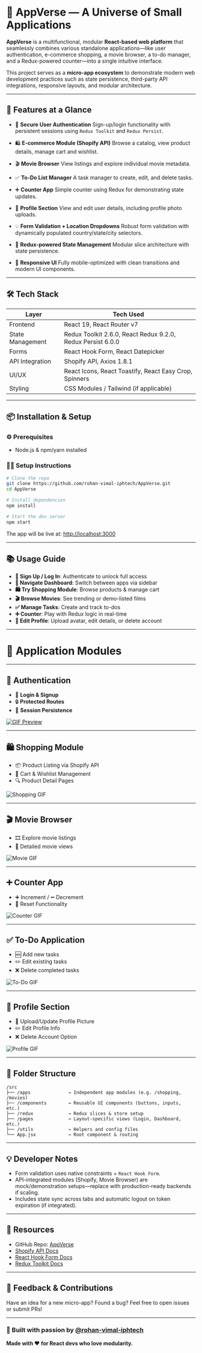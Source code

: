 

# 🚀 **AppVerse — A Universe of Small Applications**

**AppVerse** is a multifunctional, modular **React-based web platform** that seamlessly combines various standalone applications—like user authentication, e-commerce shopping, a movie browser, a to-do manager, and a Redux-powered counter—into a single intuitive interface.

This project serves as a **micro-app ecosystem** to demonstrate modern web development practices such as state persistence, third-party API integrations, responsive layouts, and modular architecture.

---

## 🌟 Features at a Glance

* 🔐 **Secure User Authentication**
  Sign-up/login functionality with persistent sessions using `Redux Toolkit` and `Redux Persist`.

* 🛍️ **E-commerce Module (Shopify API)**
  Browse a catalog, view product details, manage cart and wishlist.

* 🎬 **Movie Browser**
  View listings and explore individual movie metadata.

* ✅ **To-Do List Manager**
  A task manager to create, edit, and delete tasks.

* ➕ **Counter App**
  Simple counter using Redux for demonstrating state updates.

* 👤 **Profile Section**
  View and edit user details, including profile photo uploads.

* 💡 **Form Validation + Location Dropdowns**
  Robust form validation with dynamically populated country/state/city selectors.

* 🧠 **Redux-powered State Management**
  Modular slice architecture with state persistence.

* 📱 **Responsive UI**
  Fully mobile-optimized with clean transitions and modern UI components.

---

## 🛠️ Tech Stack

| Layer            | Tech Used                                                   |
| ---------------- | ----------------------------------------------------------- |
| Frontend         | React 19, React Router v7                                   |
| State Management | Redux Toolkit 2.6.0, React Redux 9.2.0, Redux Persist 6.0.0 |
| Forms            | React Hook Form, React Datepicker                           |
| API Integration  | Shopify API, Axios 1.8.1                                    |
| UI/UX            | React Icons, React Toastify, React Easy Crop, Spinners      |
| Styling          | CSS Modules / Tailwind (if applicable)                      |

---

## 📦 Installation & Setup

### ⚙️ Prerequisites

* Node.js & npm/yarn installed

### 🧑‍💻 Setup Instructions

```bash
# Clone the repo
git clone https://github.com/rohan-vimal-iphtech/AppVerse.git
cd AppVerse

# Install dependencies
npm install

# Start the dev server
npm start
```

The app will be live at: [http://localhost:3000](http://localhost:3000)

---

## 📚 Usage Guide

* **📝 Sign Up / Log In**: Authenticate to unlock full access
* **🧭 Navigate Dashboard**: Switch between apps via sidebar
* **🛍️ Try Shopping Module**: Browse products & manage cart
* **🎬 Browse Movies**: See trending or demo-listed films
* **✅ Manage Tasks**: Create and track to-dos
* **➕ Counter**: Play with Redux logic in real-time
* **👤 Edit Profile**: Upload avatar, edit details, or delete account

---

# 🧩 Application Modules

---

## 🔐 Authentication

* 🔑 **Login & Signup**
* 🔒 **Protected Routes**
* 🧠 **Session Persistence**

[![GIF Preview](https://i.imgflip.com/9pp09b.gif)](https://imgflip.com/gif/9pp09b)

---

## 🛍️ Shopping Module

* 📦 Product Listing via Shopify API
* 🛒 Cart & Wishlist Management
* 🔍 Product Detail Pages

![Shopping GIF](https://i.imgflip.com/9wevca.gif)

---

## 🎬 Movie Browser

* 🎞️ Explore movie listings
* 📖 Detailed movie views

![Movie GIF](https://i.imgflip.com/9oofyo.gif)

---

## ➕ Counter App

* ➕ Increment / ➖ Decrement
* 🔄 Reset Functionality

![Counter GIF](https://i.imgflip.com/9oogse.gif)

---

## ✅ To-Do Application

* 🆕 Add new tasks
* ✏️ Edit existing tasks
* ❌ Delete completed tasks

![To-Do GIF](https://i.imgflip.com/9oohg0.gif)

---

## 👤 Profile Section

* 📸 Upload/Update Profile Picture
* ✏️ Edit Profile Info
* ❌ Delete Account Option

![Profile GIF](https://i.imgflip.com/9pp1km.gif)

---

## 📁 Folder Structure

```
/src
├── /apps              → Independent app modules (e.g. /shopping, /movies)
├── /components        → Reusable UI components (buttons, inputs, etc.)
├── /redux             → Redux slices & store setup
├── /pages             → Layout-specific views (Login, Dashboard, etc.)
├── /utils             → Helpers and config files
└── App.jsx            → Root component & routing
```

---

## 💡 Developer Notes

* Form validation uses native constraints + `React Hook Form`.
* API-integrated modules (Shopify, Movie Browser) are mock/demonstration setups—replace with production-ready backends if scaling.
* Includes state sync across tabs and automatic logout on token expiration (if integrated).

---

## 🔗 Resources

* GitHub Repo: [AppVerse](https://github.com/rohan-vimal-iphtech/AppVerse)
* [Shopify API Docs](https://shopify.dev/docs/api)
* [React Hook Form Docs](https://react-hook-form.com/)
* [Redux Toolkit Docs](https://redux-toolkit.js.org/)

---

## 💬 Feedback & Contributions

Have an idea for a new micro-app? Found a bug? Feel free to open issues or submit PRs!

---

### 🚀 Built with passion by [@rohan-vimal-iphtech](https://github.com/rohan-vimal-iphtech)

**Made with ❤️ for React devs who love modularity.**

